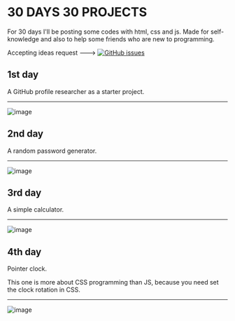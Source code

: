 <h1> 30 DAYS 30 PROJECTS</h1>

<p> For 30 days I'll be posting some codes with html, css and js. Made for self-knowledge and also to help some friends who are new to programming.</p>

Accepting ideas request ---> [![GitHub issues](https://img.shields.io/github/issues/cleslleydemoura/boxicons.svg)](https://github.com/cleslleydemoura/30days30projects/issues)

<h2>1st day</h2>
<p> A GitHub profile researcher as a starter project. </p>

<hr>

![image](https://github.com/cleslleydemoura/30days30projects/assets/100368699/af494db6-e234-4c77-bb19-48d849cf0ccd)

<h2>2nd day</h2>
<p>A random password generator.</p>

<hr>

![image](https://github.com/cleslleydemoura/30days30projects/assets/100368699/12583972-9280-471a-9a08-2e2420bb6e06)

<h2>3rd day</h2>
<p>A simple calculator.</p>

<hr>

![image](https://github.com/cleslleydemoura/30days30projects/assets/100368699/0242488d-1280-4df5-9ba7-c049b339c813)

<h2>4th day</h2>
<p>Pointer clock.</p>
<p>This one is more about CSS programming than JS, because you need set the clock rotation in CSS.</p>

<hr>

![image](https://github.com/cleslleydemoura/30days30projects/assets/100368699/bfa7d274-4270-4214-87f9-a5df912c9c5d)
